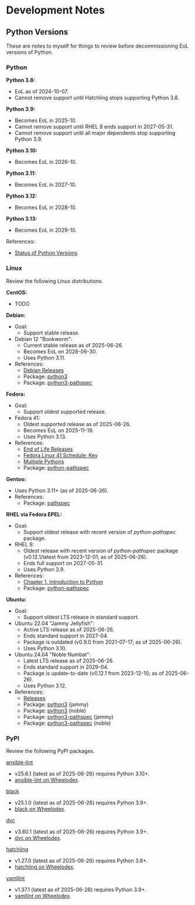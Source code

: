 
Development Notes
=================

Python Versions
---------------

These are notes to myself for things to review before decommissioning EoL versions of Python.


### Python

**Python 3.8:**

- EoL as of 2024-10-07.
- Cannot remove support until Hatchling stops supporting Python 3.8.

**Python 3.9:**

- Becomes EoL in 2025-10.
- Cannot remove support until RHEL 9 ends support in 2027-05-31.
- Cannot remove support until all major dependents stop supporting Python 3.9.

**Python 3.10:**

- Becomes EoL in 2026-10.

**Python 3.11:**

- Becomes EoL in 2027-10.

**Python 3.12:**

- Becomes EoL in 2028-10.

**Python 3.13:**

- Becomes EoL in 2029-10.

References:

- [Status of Python Versions](https://devguide.python.org/versions/)


### Linux

Review the following Linux distributions.

**CentOS:**

- TODO

**Debian:**

- Goal:
	- Support stable release.
- Debian 12 "Bookworm":
	- Current stable release as of 2025-06-26.
	- Becomes EoL on 2028-06-30.
	- Uses Python 3.11.
- References:
	- [Debian Releases](https://wiki.debian.org/DebianReleases)
	- Package: [python3](https://packages.debian.org/stable/python3)
	- Package: [python3-pathspec](https://packages.debian.org/stable/python3-pathspec)

**Fedora:**

- Goal:
	- Support oldest supported release.
- Fedora 41:
	- Oldest supported release as of 2025-06-26.
	- Becomes EoL on 2025-11-19.
	- Uses Python 3.13.
- References:
	- [End of Life Releases
](https://docs.fedoraproject.org/en-US/releases/eol/)
	- [Fedora Linux 41 Schedule: Key
](https://fedorapeople.org/groups/schedule/f-41/f-41-key-tasks.html)
	- [Multiple Pythons](https://developer.fedoraproject.org/tech/languages/python/multiple-pythons.html)
	- Package: [python-pathspec](https://src.fedoraproject.org/rpms/python-pathspec)

**Gentoo:**

- Uses Python 3.11+ (as of 2025-06-26).
- References:
	- Package: [pathspec](https://packages.gentoo.org/packages/dev-python/pathspec)

**RHEL via Fedora EPEL:**

- Goal:
	- Support oldest release with recent version of *python-pathspec* package.
- RHEL 9:
	- Oldest release with recent version of *python-pathspec* package (v0.12.1/latest from 2023-12-01; as of 2025-06-26).
	- Ends full support on 2027-05-31.
	- Uses Python 3.9.
- References:
	- [Chapter 1. Introduction to Python](https://access.redhat.com/documentation/en-us/red_hat_enterprise_linux/9/html/installing_and_using_dynamic_programming_languages/assembly_introduction-to-python_installing-and-using-dynamic-programming-languages#con_python-versions_assembly_introduction-to-python)
	- Package: [python-pathspec](https://src.fedoraproject.org/rpms/python-pathspec)

**Ubuntu:**

- Goal:
	- Support oldest LTS release in standard support.
- Ubuntu 22.04 "Jammy Jellyfish":
	- Active LTS release as of 2025-06-26.
	- Ends standard support in 2027-04.
	- Package is outdated (v0.9.0 from 2021-07-17; as of 2025-06-26).
	- Uses Python 3.10.
- Ubuntu 24.04 "Noble Numbat":
	- Latest LTS release as of 2025-06-26.
	- Ends standard support in 2029-04.
	- Package is update-to-date (v0.12.1 from 2023-12-10; as of 2025-06-26).
	- Uses Python 3.12.
- References:
	- [Releases](https://wiki.ubuntu.com/Releases)
	- Package: [python3](https://packages.ubuntu.com/jammy/python3) (jammy)
	- Package: [python3](https://packages.ubuntu.com/noble/python3) (noble)
	- Package: [python3-pathspec](https://packages.ubuntu.com/jammy/python3-pathspec) (jammy)
	- Package: [python3-pathspec](https://packages.ubuntu.com/noble/python3-pathspec) (noble)


### PyPI

Review the following PyPI packages.

[ansible-lint](https://pypi.org/project/ansible-lint/)

- v25.6.1 (latest as of 2025-06-26) requires Python 3.10+.
- [ansible-lint on Wheelodex](https://www.wheelodex.org/projects/ansible-lint/).

[black](https://pypi.org/project/black/)

- v25.1.0 (latest as of 2025-06-26) requires Python 3.9+.
- [black on Wheelodex](https://www.wheelodex.org/projects/black/).

[dvc](https://pypi.org/project/dvc/)

- v3.60.1 (latest as of 2025-06-26) requires Python 3.9+.
- [dvc on Wheelodex](https://www.wheelodex.org/projects/dvc/).

[hatchling](https://pypi.org/project/hatchling/)

- v1.27.0 (latest as of 2025-06-26) requires Python 3.8+.
- [hatchling on Wheelodex](https://www.wheelodex.org/projects/hatchling/).

[yamllint](https://pypi.org/project/yamllint/)

- v1.37.1 (latest as of 2025-06-26) requires Python 3.9+.
- [yamllint on Wheelodex](https://www.wheelodex.org/projects/yamllint/).
